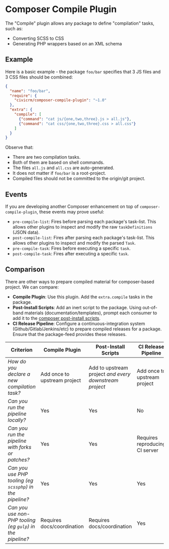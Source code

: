 # Composer Compile Plugin

The "Compile" plugin allows any package to define "compilation" tasks, such as:

* Converting SCSS to CSS
* Generating PHP wrappers based on an XML schema

## Example

Here is a basic example - the package `foo/bar` specifies that 3 JS files and 3 CSS files should be combined:

```json
{
  "name": "foo/bar",
  "require": {
    "civicrm/composer-compile-plugin": "~1.0"
  },
  "extra": {
    "compile": [
      {"command": "cat js/{one,two,three}.js > all.js"},
      {"command": "cat css/{one,two,three}.css > all.css"}
    ]
  }
}
```

Observe that:

* There are two compilation tasks.
* Both of them are based on shell commands.
* The files `all.js` and `all.css` are auto-generated.
* It does not matter if `foo/bar` is a root-project.
* Compiled files should not be committed to the origin/git project.

<!--
For the next example, we seek to build a custom variant of Bootstrap.

```json
{
  "name": "foo/bar",
  "require": {
    "civicrm/composer-compile-plugin": "~1.0",
    "scssphp/scssphp": "~1.2",
    "twbs/bootstrap": "~4.5.2"
  },
  "autoload": {
    "psr-4": {
      "MyTheme\\": "src/"
    }
  },
  "extra": {
    "compile": [
      {
        "title": "Compile <comment>*.css</comment => <comment>*.scss</comment>"
        "callback": "\MyTheme\Compile::compileCss",
        "watch": ["scss/*"]
      }
    ]
  }
}
```
-->

## Events

If you are developing another Composer enhancement on top of `composer-compile-plugin`, these events may prove useful:

* `pre-compile-list`: Fires before parsing each package's task-list. This allows other plugins to inspect
  and modify the raw `taskDefinitions` (JSON data).
* `post-compile-list`: Fires after parsing each package's task-list. This allows  other plugins to inspect
  and modify the parsed `Task`.
* `pre-compile-task`: Fires before executing a specific `task`.
* `post-compile-task`: Fires after executing a specific `task`.

## Comparison

There are other ways to prepare compiled material for composer-based project. We can compare:

* __Compile Plugin__: Use this plugin. Add the `extra.compile` tasks in the package.
* __Post-Install Scripts__: Add an inert script to the package. Using out-of-band materials (documentation/templates),
  prompt each consumer to add it to the [composer post-install scripts](https://getcomposer.org/doc/articles/scripts.md).
* __CI Release Pipeline__: Configure a continuous-integration system (Github/Gitlab/Jenkins/etc) to prepare compiled releases for a package.
  Ensure that the package-feed provides these releases.

| __Criterion__ | __Compile Plugin__ | __Post-Install Scripts__ | __CI Release Pipeline__ |
| -- | -- | -- | -- |
| _How do you declare a new compilation task?_                   | Add once to upstream project | Add to upstream project *and every downstream project* | Add once to upstream project |
| _Can you run the pipeline locally?_                            | Yes | Yes | No |
| _Can you run the pipeline with forks or patches?_              | Yes | Yes | Requires reproducing CI server |
| _Can you use PHP tooling (eg `scssphp`) in the pipeline?_      | Yes | Yes | Yes |
| _Can you use non-PHP tooling (eg `gulp`) in the pipeline?_     | Requires docs/coordination | Requires docs/coordination | Yes |
